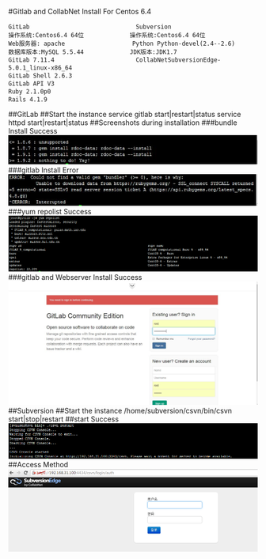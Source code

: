 #Gitlab and CollabNet Install For Centos 6.4

    GitLab                              Subversion
    操作系统:Centos6.4 64位             操作系统:Centos6.4 64位
    Web服务器: apache                   Python Python-devel(2.4--2.6)
    数据库版本:MySQL 5.5.44             JDK版本:JDK1.7
    GitLab 7.11.4                       CollabNetSubversionEdge-5.0.1_linux-x86_64
    GitLab Shell 2.6.3
    GitLab API V3
    Ruby 2.1.0p0
    Rails 4.1.9
##GitLab
##Start the instance
    service gitlab start|restart|status
    service httpd start|restart|status
##Screenshots during installation
###bundle Install Success
![](https://raw.githubusercontent.com/aarongo/LocalGit/InstallationDocument/images/bundle-install.jpg)
###gitlab Install Error
![](https://github.com/aarongo/LocalGit/blob/InstallationDocument/images/gitlab-install-bundler-error.jpg)
###yum repolist Success
![](https://github.com/aarongo/LocalGit/blob/InstallationDocument/images/yum%20repolist.jpg)
###gitlab and Webserver Install Success
![](https://github.com/aarongo/LocalGit/blob/InstallationDocument/images/%E6%89%80%E6%9C%89%E6%9C%8D%E5%8A%A1%E5%AE%89%E8%A3%85%E6%88%90%E5%8A%9F%E8%AE%BF%E9%97%AE%E6%88%AA%E5%9B%BE.jpg)
##Subversion
##Start the instance
    /home/subversion/csvn/bin/csvn start|stop|restart
##start Success
![](https://github.com/aarongo/LocalGit/blob/InstallationDocument/images/StartCollabNetSuccess.png)
##Access Method
![](https://github.com/aarongo/LocalGit/blob/InstallationDocument/images/AccessMethod.png)
